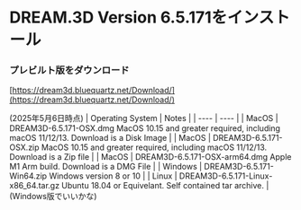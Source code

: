 # DREAM.3D Version 6.5.171をインストール
### プレビルト版をダウンロード
[https://dream3d.bluequartz.net/Download/](https://dream3d.bluequartz.net/Download/)

(2025年5月6日時点)
| Operating System	| Notes |
| ---- | ---- |
| MacOS | DREAM3D-6.5.171-OSX.dmg	MacOS 10.15 and greater required, including macOS 11/12/13. Download is a Disk Image |
| MacOS | DREAM3D-6.5.171-OSX.zip	MacOS 10.15 and greater required, including macOS 11/12/13. Download is a Zip file |
| MacOS | DREAM3D-6.5.171-OSX-arm64.dmg	Apple M1 Arm build. Download is a DMG File |
| Windows | DREAM3D-6.5.171-Win64.zip	Windows version 8 or 10 |
| Linux | DREAM3D-6.5.171-Linux-x86_64.tar.gz	Ubuntu 18.04 or Equivelant. Self contained tar archive. |
(Windows版でいいかな)
